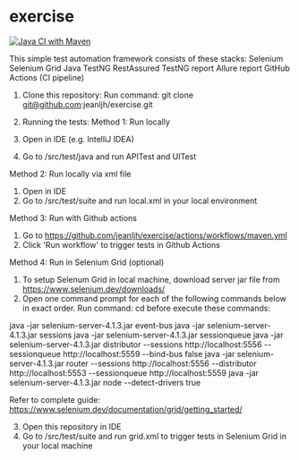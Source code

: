 # exercise

[![Java CI with Maven](https://github.com/jeanljh/exercise/actions/workflows/maven.yml/badge.svg)](https://github.com/jeanljh/exercise/actions/workflows/maven.yml)

This simple test automation framework consists of these stacks:
Selenium
Selenium Grid
Java
TestNG
RestAssured
TestNG report
Allure report
GitHub Actions (CI pipeline)


1. Clone this repository: 
Run command: git clone git@github.com:jeanljh/exercise.git

2. Running the tests:
Method 1: Run locally
1. Open in IDE (e.g. IntelliJ IDEA)
2. Go to /src/test/java and run APITest and UITest

Method 2: Run locally via xml file
1. Open in IDE
2. Go to /src/test/suite and run local.xml in your local environment

Method 3: Run with Github actions
1. Go to https://github.com/jeanljh/exercise/actions/workflows/maven.yml
2. Click 'Run workflow' to trigger tests in Github Actions

Method 4: Run in Selenium Grid (optional)
1. To setup Selenum Grid in local machine, download server jar file from https://www.selenium.dev/downloads/
2. Open one command prompt for each of the following commands below in exact order. Run command: cd <jar file directory> before execute these commands:

java -jar selenium-server-4.1.3.jar event-bus
java -jar selenium-server-4.1.3.jar sessions
java -jar selenium-server-4.1.3.jar sessionqueue
java -jar selenium-server-4.1.3.jar distributor --sessions http://localhost:5556 --sessionqueue http://localhost:5559 --bind-bus false
java -jar selenium-server-4.1.3.jar router --sessions http://localhost:5556 --distributor http://localhost:5553 --sessionqueue http://localhost:5559
java -jar selenium-server-4.1.3.jar node --detect-drivers true

Refer to complete guide: https://www.selenium.dev/documentation/grid/getting_started/

3. Open this repository in IDE
4. Go to /src/test/suite and run grid.xml to trigger tests in Selenium Grid in your local machine
